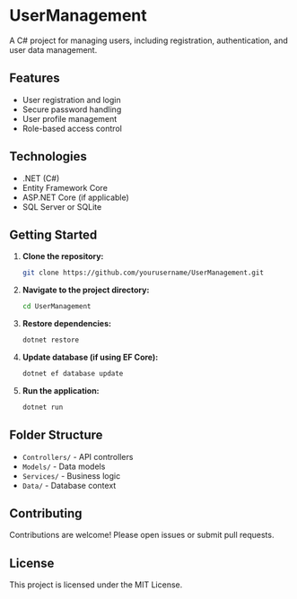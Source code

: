 # UserManagement

A C# project for managing users, including registration, authentication, and user data management.

## Features

- User registration and login
- Secure password handling
- User profile management
- Role-based access control

## Technologies

- .NET (C#)
- Entity Framework Core
- ASP.NET Core (if applicable)
- SQL Server or SQLite

## Getting Started

1. **Clone the repository:**
    ```bash
    git clone https://github.com/yourusername/UserManagement.git
    ```

2. **Navigate to the project directory:**
    ```bash
    cd UserManagement
    ```

3. **Restore dependencies:**
    ```bash
    dotnet restore
    ```

4. **Update database (if using EF Core):**
    ```bash
    dotnet ef database update
    ```

5. **Run the application:**
    ```bash
    dotnet run
    ```

## Folder Structure

- `Controllers/` - API controllers
- `Models/` - Data models
- `Services/` - Business logic
- `Data/` - Database context

## Contributing

Contributions are welcome! Please open issues or submit pull requests.

## License

This project is licensed under the MIT License.